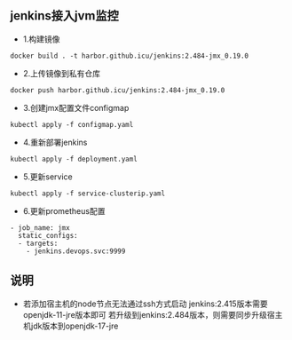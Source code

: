## jenkins接入jvm监控

- 1.构建镜像
```
docker build . -t harbor.github.icu/jenkins:2.484-jmx_0.19.0
```

- 2.上传镜像到私有仓库
```
docker push harbor.github.icu/jenkins:2.484-jmx_0.19.0
```

- 3.创建jmx配置文件configmap
```
kubectl apply -f configmap.yaml
```

- 4.重新部署jenkins
```
kubectl apply -f deployment.yaml
```

- 5.更新service
```
kubectl apply -f service-clusterip.yaml
```

- 6.更新prometheus配置
```
- job_name: jmx
  static_configs:
  - targets:
    - jenkins.devops.svc:9999
```

## 说明
- 若添加宿主机的node节点无法通过ssh方式启动
jenkins:2.415版本需要openjdk-11-jre版本即可
若升级到jenkins:2.484版本，则需要同步升级宿主机jdk版本到openjdk-17-jre
